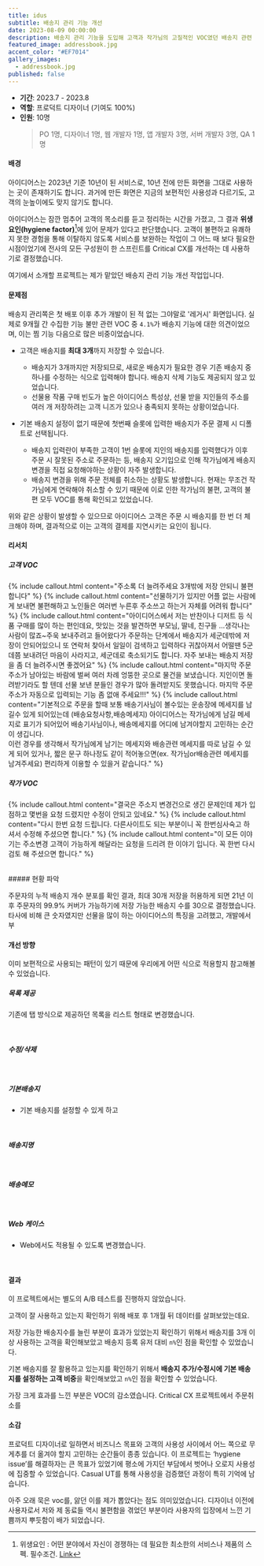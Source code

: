```yaml
---
title: idus
subtitle: 배송지 관리 기능 개선
date: 2023-08-09 00:00:00
description: 배송지 관리 기능을 도입해 고객과 작가님의 고질적인 VOC였던 배송지 관련 불편사항을 해결하고, 고객에게 매끄러운 주문 경험에 기여한 프로젝트입니다.
featured_image: addressbook.jpg
accent_color: "#EF7014"
gallery_images:
  - addressbook.jpg
published: false
---
```


- **기간**: 2023.7 - 2023.8
- **역할**: 프로덕트 디자이너 (기여도 100%)
- **인원**: 10명
  > PO 1명, 디자이너 1명, 웹 개발자 1명, 앱 개발자 3명, 서버 개발자 3명, QA 1명

#### 배경

아이디어스는 2023년 기준 10년이 된 서비스로, 10년 전에 만든 화면을 그대로 사용하는 곳이 존재하기도 합니다. 과거에 만든 화면은 지금의 보편적인 사용성과 다르기도, 고객의 눈높이에도 맞지 않기도 합니다.

아이디어스는 잠깐 멈추어 고객의 목소리를 듣고 정리하는 시간을 가졌고, 그 결과 **위생 요인(hygiene factor)**[^1]에 있어 문제가 있다고 판단했습니다. 고객이 불편하고 유쾌하지 못한 경험을 통해 이탈하지 않도록 서비스를 보완하는 작업이 그 어느 때 보다 필요한 시점이었기에 전사의 모든 구성원이 한 스프린트를 Critical CX를 개선하는 데 사용하기로 결정했습니다.

[^1]: 위생요인 : 어떤 분야에서 자신이 경쟁하는 데 필요한 최소한의 서비스나 제품의 스펙. 필수조건. [Link](https://www.bain.com/ko/insights/hygiene-versus-wow-factors/)

여기에서 소개할 프로젝트는 제가 맡았던 배송지 관리 기능 개선 작업입니다.


#### 문제점

배송지 관리쪽은 첫 배포 이후 추가 개발이 된 적 없는 그야말로 '레거시' 화면입니다. 실제로 9개월 간 수집한 기능 불만 관련 VOC 중 `4.1%`가 배송지 기능에 대한 의견이었으며, 이는 찜 기능 다음으로 많은 비중이었습니다.

- 고객은 배송지를 **최대 3개**까지 저장할 수 있습니다.
  - 배송지가 3개까지만 저장되므로, 새로운 배송지가 필요한 경우 기존 배송지 중 하나를 수정하는 식으로 입력해야 합니다. 배송지 삭제 기능도 제공되지 않고 있었습니다.
  - 선물용 작품 구매 빈도가 높은 아이디어스 특성상, 선물 받을 지인들의 주소를 여러 개 저장하려는 고객 니즈가 있으나 충족되지 못하는 상황이었습니다. 

- 기본 배송지 설정이 없기 때문에 첫번째 슬롯에 입력한 배송지가 주문 결제 시 디폴트로 선택됩니다. 
  - 배송지 입력란이 부족한 고객이 1번 슬롯에 지인의 배송지를 입력했다가 이후 주문 시 잘못된 주소로 주문하는 등, 배송지 오기입으로 인해 작가님에게 배송지 변경을 직접 요청해야하는 상황이 자주 발생합니다. 
  - 배송지 변경을 위해 주문 전체를 취소하는 상황도 발생합니다. 현재는 무조건 작가님에게 연락해야 취소할 수 있기 때문에 이로 인한 작가님의 불편, 고객의 불편 모두 VOC를 통해 확인되고 있었습니다.

위와 같은 상황이 발생할 수 있으므로 아이디어스 고객은 주문 시 배송지를 한 번 더 체크해야 하며, 결과적으로 이는 고객의 결제를 지연시키는 요인이 됩니다.

#### 리서치

##### 고객 VOC

{% include callout.html content="주소록 더 늘려주세요 3개밖에 저장 안되니 불편합니다" %}
{% include callout.html content="선물하기가 있지만 어플 없는 사람에게 보내면 불편해하고 노인들은 여러번 누른후 주소쓰고 하는거 자체를 어려워 합니다" %}
{% include callout.html content="아이디어스에서 저는 반찬이나 디저트 등 식품 구매를 많이 하는 편인데요, 맛있는 것을 발견하면 부모님, 딸네, 친구들 ...생각나는 사람이 많죠~주욱 보내주려고 들어왔다가 주문하는 단계에서 배송지가 세군데밖에 저장이 안되어있으니 또 연락처 찾아서 일일이 검색하고 입력하다 귀찮아져서 어떨땐 5군데쯤 보내려던 마음이 사라지고, 세군데로 축소되기도 합니다. 자주 보내는 배송지 저장을 좀 더 늘려주시면 좋겠어요" %}
{% include callout.html content="마지막 주문 주소가 남아있는 바람에 벌써 여러 차례 엉뚱한 곳으로 물건을 보냈습니다. 지인이면 돌려받기라도 할 텐데 선물 보낸 분들인 경우가 많아 돌려받지도 못했습니다. 마지막 주문 주소가 자동으로 입력되는 기능 좀 없애 주세요!!!" %}
{% include callout.html content="기본적으로 주문을 할때 보통 배송기사님이 볼수있는 운송장에 메세지를 남길수 있게 되어있는데 (배송요청사항,배송메세지) 아이디어스는 작가님에게 남길 메세지로 표기가 되어있어 배송기사님이나, 배송메세지를 어디에 남겨야할지 고민하는 순간이 생깁니다. <br> 이런 경우를 생각해서 작가님에게 남기는 메세지와 배송관련 메세지를 따로 남길 수 있게 되어 있거나, 짧은 문구 하나정도 같이 적어놓으면(ex. 작가님or배송관련 메세지를 남겨주세요) 편리하게 이용할 수 있을거 같습니다." %}
<br>
##### 작가 VOC

{% include callout.html content="결국은 주소지 변경건으로 생긴 문제인데 제가 입점하고 몇번을 요청 드렸지만 수정이 안되고 있네요." %}
{% include callout.html content="다시 한번 요청 드립니다. 다른사이트도 되는 부분이니 꼭 한번심사숙고 하셔서 수정해 주셨으면 합니다." %}
{% include callout.html content="이 모든 이야기는 주소변경 고객이 가능하게 해달라는 요청을 드리려 한 이야기 입니다. 꼭 한번 다시 검토 해 주셨으면 합니다." %}

<br>
##### 현황 파악

주문자의 누적 배송지 개수 분포를 확인 결과, 최대 30개 저장을 허용하게 되면 21년 이후 주문자의 99.9% 커버가 가능하기에 저장 가능한 배송지 수를 30으로 결정했습니다. 타사에 비해 큰 숫자였지만 선물을 많이 하는 아이디어스의 특징을 고려했고, 개발에서 부

#### 개선 방향

이미 보편적으로 사용되는 패턴이 있기 때문에 우리에게 어떤 식으로 적용할지 참고해볼 수 있었습니다.

##### 목록 제공
기존에 탭 방식으로 제공하던 목록을 리스트 형태로 변경했습니다.

<br>

##### 수정/삭제

<br>

##### 기본배송지
- 기본 배송지를 설정할 수 있게 하고

<br>

##### 배송지명

<br>

##### 배송메모

<br>

##### Web 케이스
- Web에서도 적용될 수 있도록 변경했습니다.


<br>

#### 결과

이 프로젝트에서는 별도의 A/B 테스트를 진행하지 않았습니다.

고객이 잘 사용하고 있는지 확인하기 위해 배포 후 1개월 뒤 데이터를 살펴보았는데요.

저장 가능한 배송지수를 늘린 부분이 효과가 있었는지 확인하기 위해서 배송지를 3개 이상 사용하는 고객을 확인해보았고 배송지 등록 유저 대비 `n%`인 점을 확인할 수 있었습니다. 

기본 배송지를 잘 활용하고 있는지를 확인하기 위해서 **배송지 추가/수정시에 기본 배송지를 설정하는 고객 비중**을 확인해보았고 `n%`인 점을 확인할 수 있었습니다.

가장 크게 효과를 느낀 부분은 VOC의 감소였습니다. Critical CX 프로젝트에서 주문취소를 




#### 소감

프로덕트 디자이너로 일하면서 비즈니스 목표와 고객의 사용성 사이에서 어느 쪽으로 무게추를 더 옮겨야 할지 고민하는 순간들이 종종 있습니다. 이 프로젝트는 ‘hygiene issue’를 해결하자는 큰 목표가 있었기에 평소에 가지던 부담에서 벗어나 오로지 사용성에 집중할 수 있었습니다. Casual UT를 통해 사용성을 검증했던 과정이 특히 기억에 남습니다. 

아주 오래 묵은 voc를, 앓던 이를 제가 뽑았다는 점도 의미있었습니다. 디자이너 이전에 사용자로서 저와 제 동료들 역시 불편함을 겪었던 부분이라 사용자의 입장에서 느낀 기쁨까지 뿌듯함이 배가 되었습니다.
